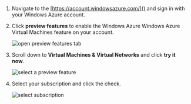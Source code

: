 1.	Navigate to the [https://account.windowsazure.com/]() and sign in with your Windows Azure account.

2.	Click **preview features** to enable the Windows Azure Windows Azure Virtual Machines feature on your account.
	
	![open preview features tab][0]

2.	Scroll down to **Virtual Machines & Virtual Networks** and click **try it now**.

	![select a preview feature][1]

3.	Select your subscription and click the check.

	![select subscription][2]

[0]: ../media/antares-iaas-preview-01.png
[1]: ../media/antares-iaas-preview-02.png
[2]: ../media/antares-iaas-preview-04.png




